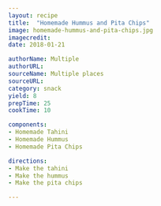 ```yaml
---
layout: recipe
title:  "Homemade Hummus and Pita Chips"
image: homemade-hummus-and-pita-chips.jpg
imagecredit:
date: 2018-01-21

authorName: Multiple
authorURL: 
sourceName: Multiple places
sourceURL: 
category: snack 
yield: 8
prepTime: 25 
cookTime: 10

components:
- Homemade Tahini
- Homemade Hummus
- Homemade Pita Chips

directions:
- Make the tahini
- Make the hummus
- Make the pita chips

---
```

